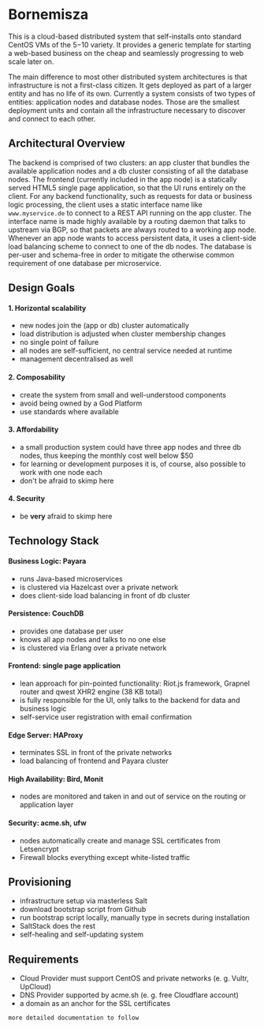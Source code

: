 # Bornemisza
This is a cloud-based distributed system that self-installs onto standard CentOS VMs of the $5-$10 variety.
It provides a generic template for starting a web-based business on the cheap and seamlessly progressing to web scale later on.

The main difference to most other distributed system architectures is that infrastructure is not a first-class citizen. It gets deployed as part of a larger entity and has no life of its own. Currently a system consists of two types of entities: application nodes and database nodes. Those are the smallest deployment units and contain all the infrastructure necessary to discover and connect to each other.

## Architectural Overview
The backend is comprised of two clusters: an app cluster that bundles the available application nodes and a db cluster consisting of all the database nodes. The frontend (currently included in the app node) is a statically served HTML5 single page application, so that the UI runs entirely on the client. For any backend functionality, such as requests for data or business logic processing, the client uses a static interface name like `www.myservice.de` to connect to a REST API running on the app cluster. The interface name is made highly available by a routing daemon that talks to upstream via BGP, so that packets are always routed to a working app node. Whenever an app node wants to access persistent data, it uses a client-side load balancing scheme to connect to one of the db nodes. The database is per-user and schema-free in order to mitigate the otherwise common requirement of one database per microservice.

## Design Goals

#### 1. Horizontal scalability
- new nodes join the (app or db) cluster automatically
- load distribution is adjusted when cluster membership changes
- no single point of failure
- all nodes are self-sufficient, no central service needed at runtime
- management decentralised as well

#### 2. Composability
- create the system from small and well-understood components
- avoid being owned by a God Platform
- use standards where available

#### 3. Affordability
- a small production system could have three app nodes and three db nodes, thus keeping the monthly cost well below $50
- for learning or development purposes it is, of course, also possible to work with one node each
- don't be afraid to skimp here

#### 4. Security
- be **very** afraid to skimp here

## Technology Stack

#### Business Logic: Payara
- runs Java-based microservices
- is clustered via Hazelcast over a private network
- does client-side load balancing in front of db cluster

#### Persistence: CouchDB
- provides one database per user
- knows all app nodes and talks to no one else
- is clustered via Erlang over a private network

#### Frontend: single page application
- lean approach for pin-pointed functionality: Riot.js framework, Grapnel router and qwest XHR2 engine (38 KB total)
- is fully responsible for the UI, only talks to the backend for data and business logic
- self-service user registration with email confirmation

#### Edge Server: HAProxy
- terminates SSL in front of the private networks
- load balancing of frontend and Payara cluster

#### High Availability: Bird, Monit
- nodes are monitored and taken in and out of service on the routing or application layer

#### Security: acme.sh, ufw
- nodes automatically create and manage SSL certificates from Letsencrypt
- Firewall blocks everything except white-listed traffic

## Provisioning
- infrastructure setup via masterless Salt
- download bootstrap script from Github
- run bootstrap script locally, manually type in secrets during installation
- SaltStack does the rest
- self-healing and self-updating system

## Requirements
- Cloud Provider must support CentOS and private networks (e. g. Vultr, UpCloud)
- DNS Provider supported by acme.sh (e. g. free Cloudflare account)
- a domain as an anchor for the SSL certificates

```
more detailed documentation to follow
```
